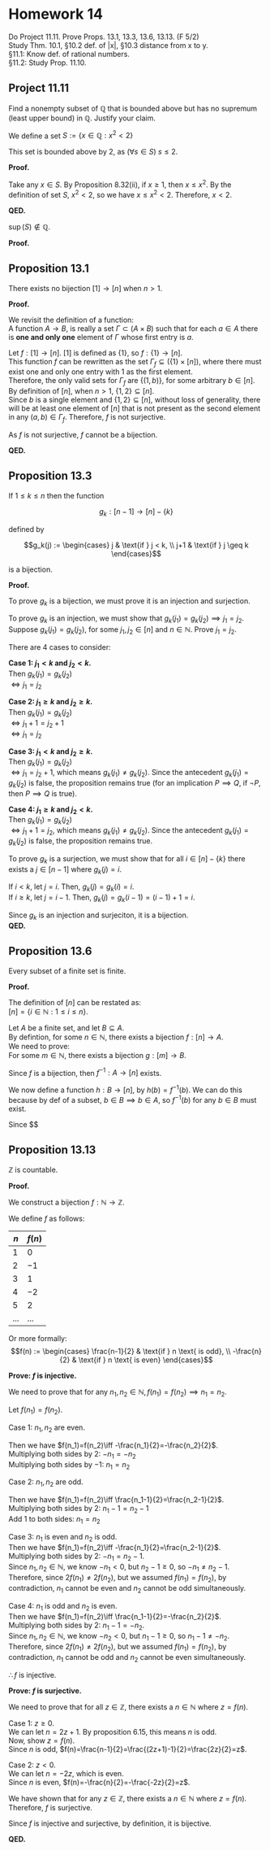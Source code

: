 # Homework 14
Do Project 11.11. Prove Props. 13.1, 13.3, 13.6, 13.13. (F 5/2)  
Study Thm. 10.1, §10.2 def. of |x|, §10.3 distance from x to y.  
§11.1: Know def. of rational numbers.  
§11.2: Study Prop. 11.10.   

## Project 11.11  
Find a nonempty subset of $\mathbb{Q}$ that is bounded above but has no supremum (least upper bound) in $\mathbb{Q}$. Justify your claim.  

We define a set $S:=\{x \in \mathbb{Q} : x^2 < 2\}$  

This set is bounded above by $2$, as $(\forall s\in S) \text{ } s\leq 2$.  

**Proof.**  

Take any $x\in S$. By Proposition 8.32(ii), if $x\geq1$, then $x\leq x^2$. By the definition of set $S$, $x^2<2$, so we have $x\leq x^2 < 2$. Therefore, $x<2$.  

**QED.**  

$\sup(S)\notin \mathbb{Q}$.  

**Proof.**  



## Proposition 13.1  
There exists no bijection $[1]\to [n]$ when $n>1$.  

**Proof.**  

We revisit the definition of a function:  
A function $A\to B$, is really a set $\Gamma\subset(A\times B)$ such that for each $a\in A$ there is **one and only one** element of $\Gamma$ whose first entry is $a$.  

Let $f : [1]\to [n]$.  $[1]$ is defined as $\{1\}$, so $f : \{1\}\to [n]$.  
This function $f$ can be rewritten as the set $\Gamma_f\subseteq (\{1\}\times [n])$, where there must exist one and only one entry with $1$ as the first element.  
Therefore, the only valid sets for $\Gamma_f$ are $\{(1, b)\}$, for some arbitrary $b\in [n]$.  
By definition of $[n]$, when $n>1$, $\{1, 2\}\subseteq [n]$.  
Since $b$ is a single element and $\{1, 2\}\subseteq [n]$, without loss of generality, there will be at least one element of $[n]$ that is not present as the second element in any $(a,b)\in\Gamma_f$. Therefore, $f$ is not surjective.  

As $f$ is not surjective, $f$ cannot be a bijection.  

**QED.**  

## Proposition 13.3
If $1 \leq k \leq n$ then the function

$$g_k : [n-1] \to [n]-\{k\}$$

defined by

$$g_k(j) := 
\begin{cases}
j & \text{if } j < k, \\
j+1 & \text{if } j \geq k
\end{cases}$$  

is a bijection.  

**Proof.**  

To prove $g_k$ is a bijection, we must prove it is an injection and surjection.  

To prove $g_k$ is an injection, we must show that $g_k(j_1)=g_k(j_2)\implies j_1=j_2$.  
Suppose $g_k(j_1)=g_k(j_2)$, for some $j_1, j_2\in [n]$ and $n\in \mathbb{N}$. Prove $j_1=j_2$.  

There are 4 cases to consider:  

**Case 1: $j_1 < k$ and $j_2 < k$.**  
Then $g_k(j_1)=g_k(j_2)$  
$\iff j_1=j_2$  

**Case 2: $j_1 \geq k$ and $j_2 \geq k$.**  
Then $g_k(j_1)=g_k(j_2)$  
$\iff j_1+1=j_2+1$  
$\iff j_1=j_2$  

**Case 3: $j_1 < k$ and $j_2 \geq k$.**  
Then $g_k(j_1)=g_k(j_2)$  
$\iff j_1=j_2+1$, which means $g_k(j_1)\neq g_k(j_2)$. Since the antecedent $g_k(j_1) = g_k(j_2)$ is false, the proposition remains true (for an implication $P\implies Q$, if $\lnot P$, then $P\implies Q$ is true).  

**Case 4: $j_1 \geq k$ and $j_2 < k$.**  
Then $g_k(j_1)=g_k(j_2)$  
$\iff j_1+1=j_2$, which means $g_k(j_1)\neq g_k(j_2)$. Since the antecedent $g_k(j_1) = g_k(j_2)$ is false, the proposition remains true.  

To prove $g_k$ is a surjection, we must show that for all $i\in [n]-\{k\}$ there exists a $j\in [n-1]$ where $g_k(j)=i$.  

If $i<k$, let $j=i$. Then, $g_k(j)=g_k(i)=i$.  
If $i\geq k$, let $j=i-1$. Then, $g_k(j)=g_k(i-1)=(i-1)+1=i$.  

Since $g_k$ is an injection and surjeciton, it is a bijection.  
**QED.**  

## Proposition 13.6  
Every subset of a finite set is finite.  

**Proof.**  

The definition of $[n]$ can be restated as:  
$[n]=\{i\in\mathbb{N} : 1 \leq i \leq n\}$.  

Let $A$ be a finite set, and let $B\subseteq A$.  
By defintion, for some $n\in\mathbb{N}$, there exists a bijection $f : [n] \to A$.  
We need to prove:  
For some $m\in\mathbb{N}$, there exists a bijection $g : [m] \to B$.  

Since $f$ is a bijection, then $f^{-1} :  A \to [n]$ exists.  

We now define a function $h : B \to [n]$, by $h(b)=f^{-1}(b)$. We can do this because by def of a subset, $b\in B \implies b\in A$, so $f^{-1}(b)$ for any $b\in B$ must exist.  

Since $$

## Proposition 13.13  
$\mathbb{Z}$ is countable.  

**Proof.**  

We construct a bijection $f : \mathbb{N}\to \mathbb{Z}$.  

We define $f$ as follows:  

| $n$   | $f(n)$ |
| ----- | ------ |
| $1$   | $0$    |
| $2$   | $-1$   |
| $3$   | $1$    |
| $4$   | $-2$   |
| $5$   | $2$    |
| $...$ | $...$  |

Or more formally:  
$$f(n) := 
\begin{cases}
\frac{n-1}{2} & \text{if } n \text{ is odd}, \\
-\frac{n}{2} & \text{if } n \text{ is even}
\end{cases}$$  

**Prove: $f$ is injective.**  

We need to prove that for any $n_1, n_2\in \mathbb{N}, f(n_1)=f(n_2)\implies n_1=n_2$.  

Let $f(n_1)=f(n_2)$.  

Case 1: $n_1, n_2$ are even.  

Then we have $f(n_1)=f(n_2)\iff -\frac{n_1}{2}=-\frac{n_2}{2}$.  
Multiplying both sides by $2$: $-n_1=-n_2$  
Multiplying both sides by $-1$: $n_1=n_2$  

Case 2: $n_1, n_2$ are odd.  

Then we have $f(n_1)=f(n_2)\iff \frac{n_1-1}{2}=\frac{n_2-1}{2}$.  
Multiplying both sides by $2$: $n_1-1=n_2-1$  
Add $1$ to both sides: $n_1=n_2$  

Case 3: $n_1$ is even and $n_2$ is odd.  
Then we have $f(n_1)=f(n_2)\iff -\frac{n_1}{2}=\frac{n_2-1}{2}$.  
Multiplying both sides by $2$: $-n_1=n_2-1$.  
Since $n_1, n_2\in\mathbb{N}$, we know $-n_1 < 0$, but $n_2-1 \geq 0$, so $-n_1\neq n_2-1$. Therefore, since $2f(n_1)\neq 2f(n_2)$, but we assumed $f(n_1)=f(n_2)$, by contradiction, $n_1$ cannot be even and $n_2$ cannot be odd simultaneously.  

Case 4: $n_1$ is odd and $n_2$ is even.  
Then we have $f(n_1)=f(n_2)\iff \frac{n_1-1}{2}=-\frac{n_2}{2}$.  
Multiplying both sides by $2$: $n_1-1=-n_2$.  
Since $n_1, n_2\in\mathbb{N}$, we know $-n_2 < 0$, but $n_1-1 \geq 0$, so $n_1-1\neq -n_2$. Therefore, since $2f(n_1)\neq 2f(n_2)$, but we assumed $f(n_1)=f(n_2)$, by contradiction, $n_1$ cannot be odd and $n_2$ cannot be even simultaneously.  

$\therefore f$ is injective.   

**Prove: $f$ is surjective.**  

We need to prove that for all $z\in\mathbb{Z}$, there exists a $n\in\mathbb{N}$ where $z=f(n)$.  

Case 1: $z\geq0$.  
We can let $n=2z+1$. By proposition 6.15, this means $n$ is odd.  
Now, show $z=f(n)$.  
Since $n$ is odd, $f(n)=\frac{n-1}{2}=\frac{(2z+1)-1}{2}=\frac{2z}{2}=z$.  

Case 2: $z<0$.  
We can let $n=-2z$, which is even.     
Since $n$ is even, $f(n)=-\frac{n}{2}=-\frac{-2z}{2}=z$.  

We have shown that for any $z\in\mathbb{Z}$, there exists a $n\in\mathbb{N}$ where $z=f(n)$.  Therefore, $f$ is surjective.  

Since $f$ is injective and surjective, by definition, it is bijective.  

**QED.**  

